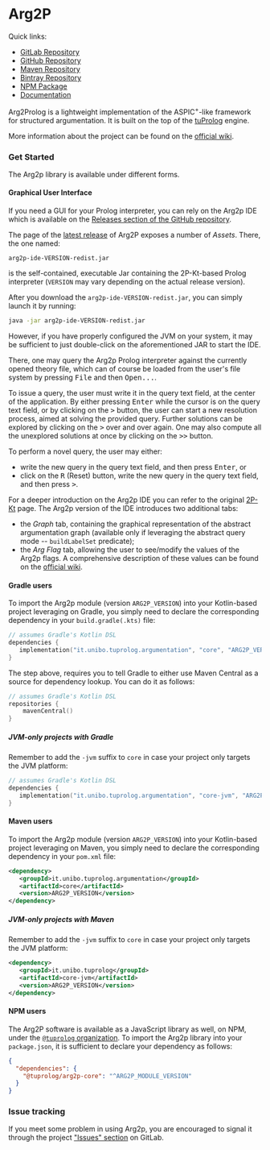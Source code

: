 # Arg2P

Quick links:

- [GitLab Repository](https://gitlab.com/pika-lab/argumentation/arg2p-kt)
- [GitHub Repository](https://github.com/tuProlog/arg2p-kt)
- [Maven Repository](https://search.maven.org/search?q=g:it.unibo.tuprolog.argumentation)
- [Bintray Repository](https://bintray.com/pika-lab/argumentation)
- [NPM Package](https://www.npmjs.com/package/@tuprolog/arg2p-core)
- [Documentation](https://pika-lab.gitlab.io/argumentation/arg2p-kt)


Arg2Prolog is a lightweight implementation of the ASPIC<sup>+</sup>-like framework for structured argumentation. 
It is built on the top of the [tuProlog](http://pika-lab.gitlab.io/tuprolog/2p-in-kotlin/) engine.

More information about the project can be found on the [official wiki](https://pika-lab.gitlab.io/argumentation/arg2p-kt/).

### Get Started

The Arg2p library is available under different forms.

#### Graphical User Interface

If you need a GUI for your Prolog interpreter, you can rely on the Arg2p IDE which is available on the [Releases section of the
GitHub repository](https://github.com/tuProlog/arg2p-kt/releases).

The page of the [latest release](https://github.com/tuProlog/arg2p-kt/releases/latest) of Arg2P exposes a number of _Assets_.
There, the one named:
```
arg2p-ide-VERSION-redist.jar
```
is the self-contained, executable Jar containing the 2P-Kt-based Prolog interpreter (`VERSION` may vary depending on the
actual release version).

After you download the `arg2p-ide-VERSION-redist.jar`, you can simply launch it by running:
```bash
java -jar arg2p-ide-VERSION-redist.jar
```
However, if you have properly configured the JVM on your system, it may be sufficient to just double-click on the
aforementioned JAR to start the IDE.

There, one may query the Arg2p Prolog interpreter against the currently opened theory file, which can of course be
loaded from the user's file system by pressing <kbd>File</kbd> and then <kbd>Open...</kbd>.

To issue a query, the user must write it in the query text field, at the center of the application.
By either pressing <kbd>Enter</kbd> while the cursor is on the query text field, or by clicking on the <kbd>&gt;</kbd> button, the user can start a new resolution process, aimed at solving the provided query.
Further solutions can be explored by clicking on the <kbd>&gt;</kbd> over and over again.
One may also compute all the unexplored solutions at once by clicking on the <kbd>&gt;&gt;</kbd> button.

To perform a novel query, the user may either:
- write the new query in the query text field, and then press <kbd>Enter</kbd>, or
- click on the <kbd>R</kbd> (Reset) button, write the new query in the query text field, and then press <kbd>&gt;</kbd>.

For a deeper introduction on the Arg2p IDE you can refer to the original [2P-Kt](https://gitlab.com/pika-lab/tuprolog/2p-in-kotlin) page.
The Arg2p version of the IDE introduces two additional tabs:
- the _Graph_ tab, containing the graphical representation of the abstract argumentation graph (available only if leveraging the abstract query mode -- `buildLabelSet` predicate);
- the _Arg Flag_ tab, allowing the user to see/modify the values of the Arg2p flags. A comprehensive description of these values can be found on the [official wiki](https://pika-lab.gitlab.io/argumentation/arg2p-kt/).

#### Gradle users

To import the Arg2p module (version `ARG2P_VERSION`) into your Kotlin-based project leveraging on Gradle,
you simply need to declare the corresponding dependency in your `build.gradle(.kts)` file:
 ```kotlin
// assumes Gradle's Kotlin DSL
dependencies {
    implementation("it.unibo.tuprolog.argumentation", "core", "ARG2P_VERSION")
}
 ``` 

The step above, requires you to tell Gradle to either use Maven Central as a source for dependency lookup. You can do it as follows:
```kotlin
// assumes Gradle's Kotlin DSL
repositories {
    mavenCentral()
}
``` 

##### JVM-only projects with Gradle

Remember to add the `-jvm` suffix to `core` in case your project only targets the JVM platform:
 ```kotlin
// assumes Gradle's Kotlin DSL
dependencies {
    implementation("it.unibo.tuprolog.argumentation", "core-jvm", "ARG2P_VERSION")
}
 ``` 

#### Maven users

To import the Arg2p module (version `ARG2P_VERSION`) into your Kotlin-based project leveraging on Maven,
you simply need to declare the corresponding dependency in your `pom.xml` file:
 ```xml
<dependency>
    <groupId>it.unibo.tuprolog.argumentation</groupId>
    <artifactId>core</artifactId>
    <version>ARG2P_VERSION</version>
</dependency>
 ``` 

##### JVM-only projects with Maven

Remember to add the `-jvm` suffix to `core` in case your project only targets the JVM platform:
 ```xml
<dependency>
    <groupId>it.unibo.tuprolog</groupId>
    <artifactId>core-jvm</artifactId>
    <version>ARG2P_VERSION</version>
</dependency>
 ``` 

#### NPM users

The Arg2P software is available as a JavaScript library as well, on NPM, under the  [`@tuprolog` organization](https://www.npmjs.com/org/tuprolog).
To import the Arg2p library into your `package.json`, it is sufficient to declare your dependency as follows:
```json
{
  "dependencies": {
    "@tuprolog/arg2p-core": "^ARG2P_MODULE_VERSION"
  }
}
```

### Issue tracking

If you meet some problem in using Arg2p, you are encouraged to signal it through the project ["Issues" section](https://gitlab.com/pika-lab/argumentation/arg2p-kt/-/issues) on GitLab.
